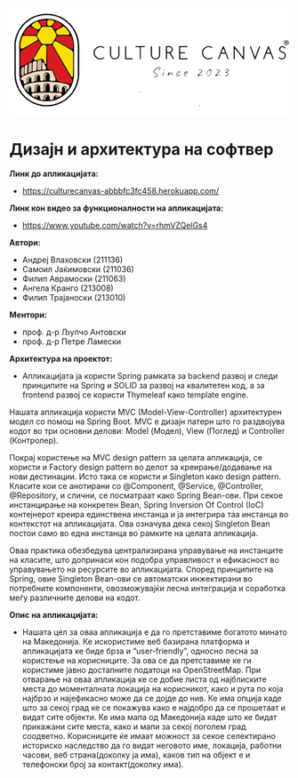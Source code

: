 ![alt text](https://github.com/VlahovskiAndrej/DIANS/blob/main/Domasna3,4/CultureCanvasMK/src/main/resources/static/images/cc.webp?raw=true&&size=100x100) 
# Дизајн и архитектура на софтвер

**Линк до апликацијата:**<br  />
-  https://culturecanvas-abbbfc3fc458.herokuapp.com/

**Линк кон видео за функционалности на апликацијата:** <br  />
-  https://www.youtube.com/watch?v=rhmVZQelGs4

**Автори:**<br />
- Андреј Влаховски (211136)<br /> 
- Самоил Јаќимовски (211036)<br />
- Филип Аврамоски (211063)<br />
- Ангела Кранго (213008)<br />
- Филип Трајаноски (213010)

**Ментори:**<br />
- проф. д-р Љупчо Антовски<br />
- проф. д-р Петре Ламески<br />

**Архитектура на проектот:**<br />
- Апликацијата ја користи Spring рамката за backend развој и следи принципите на Spring и SOLID
за развој на квалитетен код, a за frontend развој се користи Thymeleaf како template engine.<br />

Нашата апликација користи MVC (Model-View-Controller) архитектурен модел со помош на Spring Boot.
MVC е дизајн патерн што го раздвојува кодот во три основни делови: Model (Модел), View (Поглед) и Controller (Контролер).<br />

Покрај користење на MVC design pattern за целата апликација, се користи и 
Factory design pattern во делот за креирање/додавање на нови дестинации.
Исто така се користи и Singleton како design pattern. Класите кои се анотирани со @Component, @Service, @Controller, @Repository,
и слични, се посматраат како Spring Bean-ови. При секое инстанцирање на конкретен Bean,
Spring Inversion Of Control (IoC) контејнерот креира единствена инстанца и ја интегрира
таа инстанца во контекстот на апликацијата. Ова означува дека секој Singleton Bean постои
само во една инстанца во рамките на целата апликација.<br />

Оваа практика обезбедува централизирана управување на инстанците на класите,
што допринаси кон подобра управливост и ефикасност во управувањето на ресурсите во апликацијата.
Според принципите на Spring, овие Singleton Bean-ови се автоматски инжектирани во потребните компоненти,
овозможувајќи лесна интеграција и соработка меѓу различните делови на кодот.<br />

**Опис на апликацијата:**<br />
- Нашата цел за оваа апликација е да го претставиме богатото минато на Македонија.
Ке искористиме веб базирана платформа и апликацијата ке биде брза и “user-friendly”,
односно лесна за користење на корисниците. За ова се да претставиме ке ги
користиме јавно достапните податоци на OpenStreetMap. При отварање на оваа
апликација ке се добие листа од најблиските места до моменталната локација на
корисникот, како и рута по која најбрзо и најефикасно може да се дојде до нив. Ке има
опција каде што за секој град ке се покажува како е најдобро да се прошетаат и видат
сите објекти. Ке има мапа од Македонија каде што ке бидат прикажани сите места,
како и мапи за секој поголем град соодветно. Корисниците ќе имаат можност за секое
селектирано историско наследство да го видат неговото име, локација, работни
часови, веб страна(доколку ја има), каков тип на објект е и телефонски број за
контакт(доколку има).

